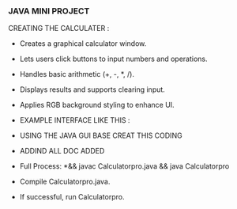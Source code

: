 ### JAVA MINI PROJECT 
CREATING THE CALCULATER :

* Creates a graphical calculator window.
* Lets users click buttons to input numbers and operations.
* Handles basic arithmetic (+, -, *, /).
* Displays results and supports clearing input.
* Applies RGB background styling to enhance UI.

* EXAMPLE INTERFACE LIKE THIS :
* USING THE JAVA GUI BASE CREAT THIS CODING
* ADDIND ALL DOC ADDED
* Full Process:
*&& javac Calculatorpro.java && java Calculatorpro
* Compile Calculatorpro.java.
* If successful, run Calculatorpro.
